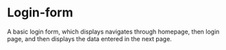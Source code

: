 # Login-form
A basic login form, which displays navigates through homepage, then login page, and then displays the data entered in the next page. 
